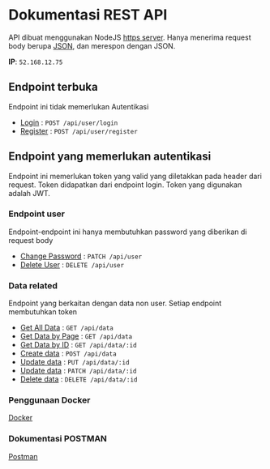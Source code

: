 # Dokumentasi REST API

API dibuat menggunakan NodeJS [https server](https://nodejs.org/api/https.html). Hanya menerima request body berupa [JSON](https://www.json.org/json-en.html), dan merespon dengan JSON.

**IP**: `52.168.12.75`

## Endpoint terbuka

Endpoint ini tidak memerlukan Autentikasi

* [Login](login.md) : `POST /api/user/login`
* [Register](register.md) : `POST /api/user/register`

## Endpoint yang memerlukan autentikasi

Endpoint ini memerlukan token yang valid yang diletakkan pada header dari request. Token didapatkan dari endpoint login. Token yang digunakan adalah JWT.

### Endpoint user

Endpoint-endpoint ini hanya membutuhkan password yang diberikan di request body

* [Change Password](user/patch.md) : `PATCH /api/user`
* [Delete User](user/delete.md) : `DELETE /api/user`

### Data related

Endpoint yang berkaitan dengan data non user. Setiap endpoint membutuhkan token

* [Get All Data](data/getAll.md) : `GET /api/data`
* [Get Data by Page](data/getPage.md) : `GET /api/data`
* [Get Data by ID](data/getId.md) : `GET /api/data/:id`
* [Create data](data/post.md) : `POST /api/data`
* [Update data](data/put.md) : `PUT /api/data/:id`
* [Update data](data/patch.md) : `PATCH /api/data/:id`
* [Delete data](data/delete.md) : `DELETE /api/data/:id`

### Penggunaan Docker

[Docker](./docker.md)

### Dokumentasi POSTMAN

[Postman](./B201Baktilab.postman_collection.json)
